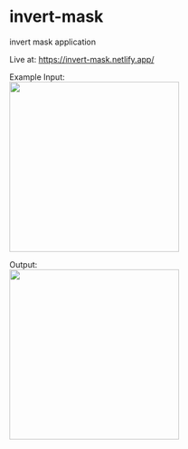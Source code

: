 # invert-mask
invert mask application

Live at: 
https://invert-mask.netlify.app/

Example Input:
<br><img src="https://user-images.githubusercontent.com/63675087/230492739-cdf16f9f-d200-42f7-8c15-23a22c7ce904.jpg" width="300" height="auto">

Output: 
<br><img src="https://user-images.githubusercontent.com/63675087/230492784-019cf76e-3296-4842-ac9a-d00c54c5a76b.png" width="300" height="auto">
